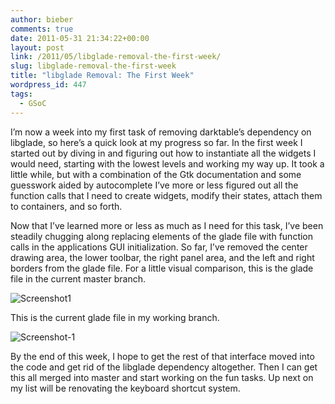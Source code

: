 ```yaml
---
author: bieber
comments: true
date: 2011-05-31 21:34:22+00:00
layout: post
link: /2011/05/libglade-removal-the-first-week/
slug: libglade-removal-the-first-week
title: "libglade Removal: The First Week"
wordpress_id: 447
tags:
  - GSoC
---
```

I’m now a week into my first task of removing darktable’s dependency on libglade, so here’s a quick look at my progress so far.  In the first week I started out by diving in and figuring out how to instantiate all the widgets I would need, starting with the lowest levels and working my way up.  It took a little while, but with a combination of the Gtk documentation and some guesswork aided by autocomplete I’ve more or less figured out all the function calls that I need to create widgets, modify their states, attach them to containers, and so forth.

Now that I’ve learned more or less as much as I need for this task, I’ve been steadily chugging along replacing elements of the glade file with function calls in the applications GUI initialization.  So far, I’ve removed the center drawing area, the lower toolbar, the right panel area, and the left and right borders from the glade file.  For a little visual comparison, this is the glade file in the current master branch.

![Screenshot1](Screenshot1.png)

This is the current glade file in my working branch.

![Screenshot-1](Screenshot-1.png)

By the end of this week, I hope to get the rest of that interface moved into the code and get rid of the libglade dependency altogether.  Then I can get this all merged into master and start working on the fun tasks.  Up next on my list will be renovating the keyboard shortcut system.

